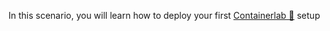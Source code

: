 In this scenario, you will learn how to deploy your first [Containerlab 🧪](https://containerlab.srlinux.dev/) setup
